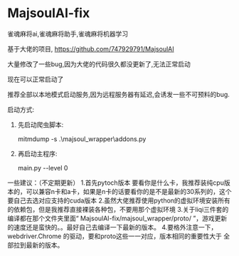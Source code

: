 # MajsoulAI-fix
 

 雀魂麻将ai,雀魂麻将助手,雀魂麻将机器学习
 
 基于大佬的项目, https://github.com/747929791/MajsoulAI

 大量修改了一些bug,因为大佬的代码很久都没更新了,无法正常启动

 现在可以正常启动了

 推荐全部以本地模式启动服务,因为远程服务器有延迟,会诱发一些不可预料的bug.

 启动方式:
 1. 先启动爬虫脚本:

     mitmdump -s  .\majsoul_wrapper\addons.py
 2. 再启动主程序:
    
    main.py --level 0
    
    
 一些建议：（不定期更新）
 1.首先pytoch版本 要看你是什么卡，我推荐装纯cpu版本的，可以兼容n卡和a卡，如果是n卡的话要看你的是不是最新的30系列的，这个要自己去选对应支持的cuda版本
 2.虽然大佬推荐使用python的虚拟环境安装所有的依赖包，但是我推荐直接裸装各种包，不要用那个虚拟环境
 3.关于liqi三件套的编译都在那个文件夹里面“ MajsoulAI-fix/majsoul_wrapper/proto/ ”，游戏更新的速度还是蛮快的。。最好自己去编译一下最新的版本。
 4.要格外注意一下，webdriver.Chrome 的驱动，要和proto这些一一对应，版本相同的重要性大于 全部拉到最新的版本。
    
